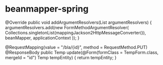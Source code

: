 # beanmapper-spring

@Override
public void addArgumentResolvers(List<HandlerMethodArgumentResolver> argumentResolvers) {
    argumentResolvers.add(new FormMethodArgumentResolver(
            Collections.singletonList(mappingJackson2HttpMessageConverter()),
            beanMapper,
            applicationContext
    ));
}

@RequestMapping(value = "/bla/{id}", method = RequestMethod.PUT)
@ResponseBody
public Temp update(@Form(formClass = TempForm.class, mergeId = "id") Temp tempEntity) {
    return tempEntity;
}
